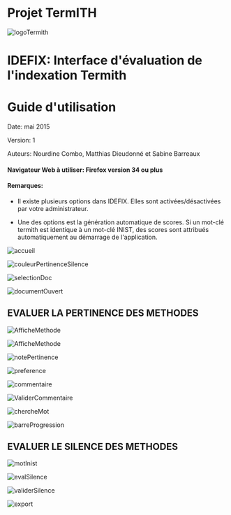
Projet TermITH
==============
![logoTermith](https://raw.githubusercontent.com/termith-anr/scripts-formats/master/Screens/jpeg/termihLogo.jpg)

IDEFIX: Interface d'évaluation de l'indexation Termith
============

Guide d'utilisation
================


Date: mai 2015

Version: 1

Auteurs: Nourdine Combo, Matthias Dieudonné et Sabine Barreaux


#### Navigateur Web à utiliser: Firefox version 34 ou plus

#### Remarques:

- Il existe plusieurs options dans IDEFIX. Elles sont activées/désactivées par votre administrateur.

- Une des options est la génération automatique de scores. Si un mot-clé termith est identique à un mot-clé INIST, des scores sont attribués automatiquement au démarrage de l'application.


![accueil](https://raw.githubusercontent.com/termith-anr/scripts-formats/master/Screens/png/0-accueil.png)

![couleurPertinenceSilence](https://raw.githubusercontent.com/termith-anr/scripts-formats/master/Screens/png/1-couleurPertSilence.png)

![selectionDoc](https://raw.githubusercontent.com/termith-anr/scripts-formats/master/Screens/png/2-selectionDoc.png)

![documentOuvert](https://raw.githubusercontent.com/termith-anr/scripts-formats/master/Screens/png/3-ouvertureDoc.png)

EVALUER LA PERTINENCE DES METHODES
-----------


![AfficheMethode](https://raw.githubusercontent.com/termith-anr/scripts-formats/master/Screens/png/4-afficheMethode.png)

![AfficheMethode](https://raw.githubusercontent.com/termith-anr/scripts-formats/master/Screens/png/4-afficheMethodeListe.png)

![notePertinence](https://raw.githubusercontent.com/termith-anr/scripts-formats/master/Screens/png/5-notePertinence.png)

![preference](https://raw.githubusercontent.com/termith-anr/scripts-formats/master/Screens/png/6-preference.png)


![commentaire](https://raw.githubusercontent.com/termith-anr/scripts-formats/master/Screens/png/7-commentaire.png)

![ValiderCommentaire](https://raw.githubusercontent.com/termith-anr/scripts-formats/master/Screens/png/8-validerCommentaire.png)

![chercheMot](https://raw.githubusercontent.com/termith-anr/scripts-formats/master/Screens/png/9-rechercheMot.png)

![barreProgression](https://raw.githubusercontent.com/termith-anr/scripts-formats/master/Screens/png/10-barreProgession.png)


EVALUER LE SILENCE DES METHODES
-----------

![motInist](https://raw.githubusercontent.com/termith-anr/scripts-formats/master/Screens/png/11-afficheMotInist.png)

![evalSilence](https://raw.githubusercontent.com/termith-anr/scripts-formats/master/Screens/png/12-evalMotInist.png)

![validerSilence](https://raw.githubusercontent.com/termith-anr/scripts-formats/master/Screens/png/13-ValidationSilence.png)

![export](https://raw.githubusercontent.com/termith-anr/scripts-formats/master/Screens/png/14-export.png)
